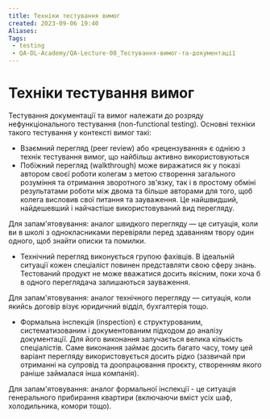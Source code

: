 ```yaml
---
title: Техніки тестування вимог
created: 2023-09-06 19:40
Aliases:
Tags: 
 - testing
 - QA-DL-Academy/QA-Lecture-08_Тестування-вимог-та-документації
---
```

# Техніки тестування вимог

Тестування документації та вимог належати до розряду нефункціонального тестування (non-functional testing). Основні техніки такого тестування у контексті вимог такі:

- Взаємний перегляд (peer review) або «рецензування» є однією з технік тестування вимог, що найбільш активно використовуються
- Побіжний перегляд (walkthrough) може виражатися як у показі автором своєї роботи колегам з метою створення загального розуміння та отримання зворотного зв'язку, так і в простому обміні результатами роботи між двома та більше авторами для того, щоб колега висловив свої питання та зауваження. Це найшвидший, найдешевший і найчастіше використовуваний вид перегляду.

Для запам'ятовування: аналог швидкого перегляду — це ситуація, коли ви в школі з однокласниками перевіряли перед здаванням твору один одного, щоб знайти описки та помилки.
- Технічний перегляд виконується групою фахівців. В ідеальній ситуації кожен спеціаліст повинен представляти свою сферу знань. Тестований продукт не може вважатися досить якісним, поки хоча б в одного переглядача залишаються зауваження.

Для запам'ятовування: аналог технічного перегляду — ситуація, коли якийсь договір візує юридичний відділ, бухгалтерія тощо.
- Формальна інспекція (inspection) є структурованим, систематизованим і документованим підходом до аналізу документації. Для його виконання залучається велика кількість спеціалістів. Саме виконання займає досить багато часу, тому цей варіант перегляду використовується досить рідко (зазвичай при отриманні на супровід та доопрацювання проєкту, створенням якого раніше займалася інша компанія).

Для запам'ятовування: аналог формальної інспекції - це ситуація генерального прибирання квартири (включаючи вміст усіх шаф, холодильника, комори тощо).